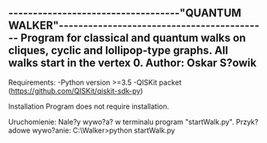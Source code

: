 -----------------------------------"QUANTUM WALKER"-------------------------------------------
Program for classical and quantum walks on cliques, cyclic and lollipop-type graphs.
All walks start in the vertex 0.
Author: Oskar S?owik
----------------------------------------------------------------------------------------------

Requirements:
-Python version >=3.5
-QISKit packet (https://github.com/QISKit/qiskit-sdk-py)

Installation
Program does not require installation.

Uruchomienie:
Nale?y wywo?a? w terminalu program "startWalk.py". Przyk?adowe wywo?anie:
C:\Walker>python startWalk.py
